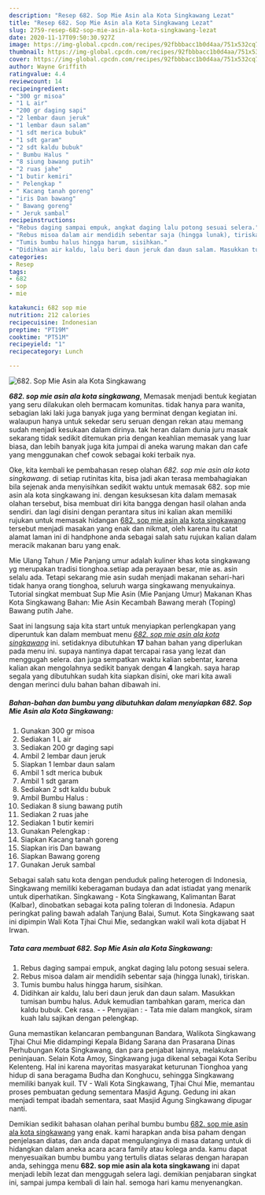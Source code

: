 ```yaml
---
description: "Resep 682. Sop Mie Asin ala Kota Singkawang Lezat"
title: "Resep 682. Sop Mie Asin ala Kota Singkawang Lezat"
slug: 2759-resep-682-sop-mie-asin-ala-kota-singkawang-lezat
date: 2020-11-17T09:50:30.927Z
image: https://img-global.cpcdn.com/recipes/92fbbbacc1b0d4aa/751x532cq70/682-sop-mie-asin-ala-kota-singkawang-foto-resep-utama.jpg
thumbnail: https://img-global.cpcdn.com/recipes/92fbbbacc1b0d4aa/751x532cq70/682-sop-mie-asin-ala-kota-singkawang-foto-resep-utama.jpg
cover: https://img-global.cpcdn.com/recipes/92fbbbacc1b0d4aa/751x532cq70/682-sop-mie-asin-ala-kota-singkawang-foto-resep-utama.jpg
author: Wayne Griffith
ratingvalue: 4.4
reviewcount: 14
recipeingredient:
- "300 gr misoa"
- "1 L air"
- "200 gr daging sapi"
- "2 lembar daun jeruk"
- "1 lembar daun salam"
- "1 sdt merica bubuk"
- "1 sdt garam"
- "2 sdt kaldu bubuk"
- " Bumbu Halus "
- "8 siung bawang putih"
- "2 ruas jahe"
- "1 butir kemiri"
- " Pelengkap "
- " Kacang tanah goreng"
- "iris Dan bawang"
- " Bawang goreng"
- " Jeruk sambal"
recipeinstructions:
- "Rebus daging sampai empuk, angkat daging lalu potong sesuai selera."
- "Rebus misoa dalam air mendidih sebentar saja (hingga lunak), tiriskan."
- "Tumis bumbu halus hingga harum, sisihkan."
- "Didihkan air kaldu, lalu beri daun jeruk dan daun salam. Masukkan tumisan bumbu halus. Aduk kemudian tambahkan garam, merica dan kaldu bubuk. Cek rasa.  Penyajian : Tata mie dalam mangkok, siram kuah lalu sajikan dengan pelengkap."
categories:
- Resep
tags:
- 682
- sop
- mie

katakunci: 682 sop mie 
nutrition: 212 calories
recipecuisine: Indonesian
preptime: "PT19M"
cooktime: "PT51M"
recipeyield: "1"
recipecategory: Lunch

---
```



![682. Sop Mie Asin ala Kota Singkawang](https://img-global.cpcdn.com/recipes/92fbbbacc1b0d4aa/751x532cq70/682-sop-mie-asin-ala-kota-singkawang-foto-resep-utama.jpg)

<b><i>682. sop mie asin ala kota singkawang</i></b>, Memasak menjadi bentuk kegiatan yang seru dilakukan oleh bermacam komunitas. tidak hanya para wanita, sebagian laki laki juga banyak juga yang berminat dengan kegiatan ini. walaupun hanya untuk sekedar seru seruan dengan rekan atau memang sudah menjadi kesukaan dalam dirinya. tak heran dalam dunia juru masak sekarang tidak sedikit ditemukan pria dengan keahlian memasak yang luar biasa, dan lebih banyak juga kita jumpai di aneka warung makan dan cafe yang menggunakan chef cowok sebagai koki terbaik nya.

Oke, kita kembali ke pembahasan resep olahan <i>682. sop mie asin ala kota singkawang</i>. di setiap rutinitas kita, bisa jadi akan terasa membahagiakan bila sejenak anda menyisihkan sedikit waktu untuk memasak 682. sop mie asin ala kota singkawang ini. dengan kesuksesan kita dalam memasak olahan tersebut, bisa membuat diri kita bangga dengan hasil olahan anda sendiri. dan lagi disini dengan perantara situs ini kalian akan memiliki rujukan untuk memasak hidangan <u>682. sop mie asin ala kota singkawang</u> tersebut menjadi masakan yang enak dan nikmat, oleh karena itu catat alamat laman ini di handphone anda sebagai salah satu rujukan kalian dalam meracik makanan baru yang enak.

Mie Ulang Tahun / Mie Panjang umur adalah kuliner khas kota singkawang yg merupakan tradisi tionghoa.setiap ada perayaan besar, mie as. asin selalu ada. Tetapi sekarang mie asin sudah menjadi makanan sehari-hari tidak hanya orang tionghoa, seluruh warga singkawang menyukainya. Tutorial singkat membuat Sup Mie Asin (Mie Panjang Umur) Makanan Khas Kota Singkawang Bahan: Mie Asin Kecambah Bawang merah (Toping) Bawang putih Jahe.


Saat ini langsung saja kita start untuk menyiapkan perlengkapan yang diperuntuk kan dalam membuat menu <u><i>682. sop mie asin ala kota singkawang</i></u> ini. setidaknya dibutuhkan <b>17</b> bahan bahan yang diperlukan pada menu ini. supaya nantinya dapat tercapai rasa yang lezat dan menggugah selera. dan juga sempatkan waktu kalian sebentar, karena kalian akan mengolahnya sedikit banyak dengan <b>4</b> langkah. saya harap segala yang dibutuhkan sudah kita siapkan disini, oke mari kita awali dengan merinci dulu bahan bahan dibawah ini.

<!--inarticleads1-->

##### Bahan-bahan dan bumbu yang dibutuhkan dalam menyiapkan 682. Sop Mie Asin ala Kota Singkawang:

1. Gunakan 300 gr misoa
1. Sediakan 1 L air
1. Sediakan 200 gr daging sapi
1. Ambil 2 lembar daun jeruk
1. Siapkan 1 lembar daun salam
1. Ambil 1 sdt merica bubuk
1. Ambil 1 sdt garam
1. Sediakan 2 sdt kaldu bubuk
1. Ambil  Bumbu Halus :
1. Sediakan 8 siung bawang putih
1. Sediakan 2 ruas jahe
1. Sediakan 1 butir kemiri
1. Gunakan  Pelengkap :
1. Siapkan  Kacang tanah goreng
1. Siapkan iris Dan bawang
1. Siapkan  Bawang goreng
1. Gunakan  Jeruk sambal


Sebagai salah satu kota dengan penduduk paling heterogen di Indonesia, Singkawang memiliki keberagaman budaya dan adat istiadat yang menarik untuk diperhatikan. Singkawang - Kota Singkawang, Kalimantan Barat (Kalbar), dinobatkan sebagai kota paling toleran di Indonesia. Adapun peringkat paling bawah adalah Tanjung Balai, Sumut. Kota Singkawang saat ini dipimpin Wali Kota Tjhai Chui Mie, sedangkan wakil wali kota dijabat H Irwan. 

<!--inarticleads2-->

##### Tata cara membuat 682. Sop Mie Asin ala Kota Singkawang:

1. Rebus daging sampai empuk, angkat daging lalu potong sesuai selera.
1. Rebus misoa dalam air mendidih sebentar saja (hingga lunak), tiriskan.
1. Tumis bumbu halus hingga harum, sisihkan.
1. Didihkan air kaldu, lalu beri daun jeruk dan daun salam. Masukkan tumisan bumbu halus. Aduk kemudian tambahkan garam, merica dan kaldu bubuk. Cek rasa. -  - Penyajian : - Tata mie dalam mangkok, siram kuah lalu sajikan dengan pelengkap.


Guna memastikan kelancaran pembangunan Bandara, Walikota Singkawang Tjhai Chui Mie didampingi Kepala Bidang Sarana dan Prasarana Dinas Perhubungan Kota Singkawang, dan para penjabat lainnya, melakukan peninjauan. Selain Kota Amoy, Singkawang juga dikenal sebagai Kota Seribu Kelenteng. Hal ini karena mayoritas masyarakat keturunan Tionghoa yang hidup di sana beragama Budha dan Konghucu, sehingga Singkawang memiliki banyak kuil. TV - Wali Kota Singkawang, Tjhai Chui Mie, memantau proses pembuatan gedung sementara Masjid Agung. Gedung ini akan menjadi tempat ibadah sementara, saat Masjid Agung Singkawang dipugar nanti. 

Demikian sedikit bahasan olahan perihal bumbu bumbu <u>682. sop mie asin ala kota singkawang</u> yang enak. kami harapkan anda bisa paham dengan penjelasan diatas, dan anda dapat mengulanginya di masa datang untuk di hidangkan dalam aneka acara acara family atau kolega anda. kamu dapat menyesuaikan bumbu bumbu yang tertulis diatas selaras dengan harapan anda, sehingga menu <b>682. sop mie asin ala kota singkawang</b> ini dapat menjadi lebih lezat dan menggugah selera lagi. demikian penjabaran singkat ini, sampai jumpa kembali di lain hal. semoga hari kamu menyenangkan.
